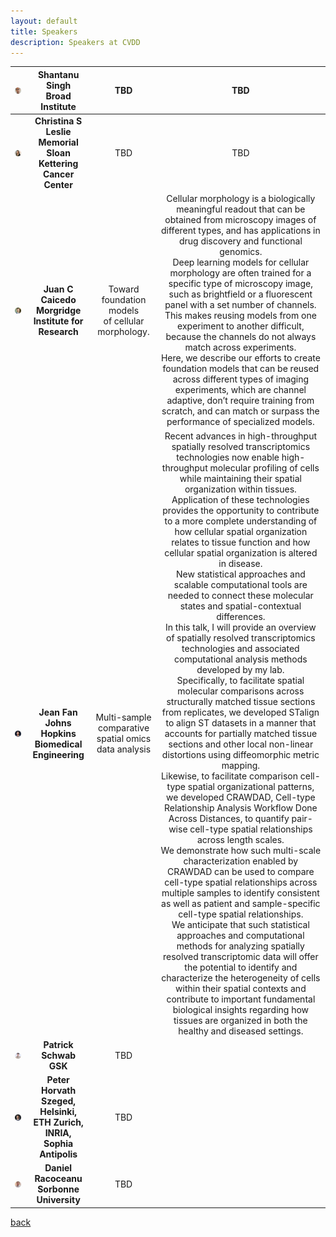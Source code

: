 ```yaml
---
layout: default
title: Speakers
description: Speakers at CVDD
---
```



| ![Shantanu](./shantanu.png) | **Shantanu Singh <br> Broad Institute** | TBD | TBD |
|:-----------------:|:-----------------:|:-----------------:| :-----------------:|
| ![Christina Leslie](./christina.png) | **Christina S Leslie <br> Memorial Sloan Kettering  <br>  Cancer Center** |  TBD | TBD |
| ![Juan Caicedo](./juan.png) | **Juan C Caicedo <br> Morgridge Institute for Research** | Toward foundation models <br> of cellular morphology.| Cellular morphology is a biologically meaningful readout that can be obtained from microscopy images of different types, and has applications in drug discovery and functional genomics. <br> Deep learning models for cellular morphology are often trained for a specific type of microscopy image, such as brightfield or a fluorescent panel with a set number of channels. <br> This makes reusing models from one experiment to another difficult, because the channels do not always match across experiments. <br> Here, we describe our efforts to create foundation models that can be reused across different types of imaging experiments, which are channel adaptive, don’t require training from scratch, and can match or surpass the performance of specialized models.|
| ![Jean Fan](./Jean.png) | **Jean Fan <br> Johns Hopkins <br> Biomedical Engineering** |  Multi-sample comparative <br> spatial omics data analysis | Recent advances in high-throughput spatially resolved transcriptomics technologies now enable high-throughput molecular profiling of cells while maintaining their spatial organization within tissues. <br> Application of these technologies provides the opportunity to contribute to a more complete understanding of how cellular spatial organization relates to tissue function and how cellular spatial organization is altered in disease. <br> New statistical approaches and scalable computational tools are needed to connect these molecular states and spatial-contextual differences. <br> In this talk, I will provide an overview of spatially resolved transcriptomics technologies and associated computational analysis methods developed by my lab. <br> Specifically, to facilitate spatial molecular comparisons across structurally matched tissue sections from replicates, we developed STalign to align ST datasets in a manner that accounts for partially matched tissue sections and other local non-linear distortions using diffeomorphic metric mapping. <br> Likewise, to facilitate comparison cell-type spatial organizational patterns, we developed CRAWDAD, Cell-type Relationship Analysis Workflow Done Across Distances, to quantify pair-wise cell-type spatial relationships across length scales. <br> We demonstrate how such multi-scale characterization enabled by CRAWDAD can be used to compare cell-type spatial relationships across multiple samples to identify consistent as well as patient and sample-specific cell-type spatial relationships. <br> We anticipate that such statistical approaches and computational methods for analyzing spatially resolved transcriptomic data will offer the potential to identify and characterize the heterogeneity of cells within their spatial contexts and contribute to important fundamental biological insights regarding how tissues are organized in both the healthy and diseased settings. |
| ![Patrick Schwab](./Patrick.png) | **Patrick Schwab <br> GSK** |  TBD |
| ![Peter Horvath](./Peter.png) | **Peter Horvath <br> Szeged, Helsinki, <br> ETH Zurich, INRIA, <br> Sophia Antipolis** |   TBD |
| ![Daniel Racoceanu](./Daniel.png) | **Daniel Racoceanu <br> Sorbonne University** |  TBD |

[back](./)

